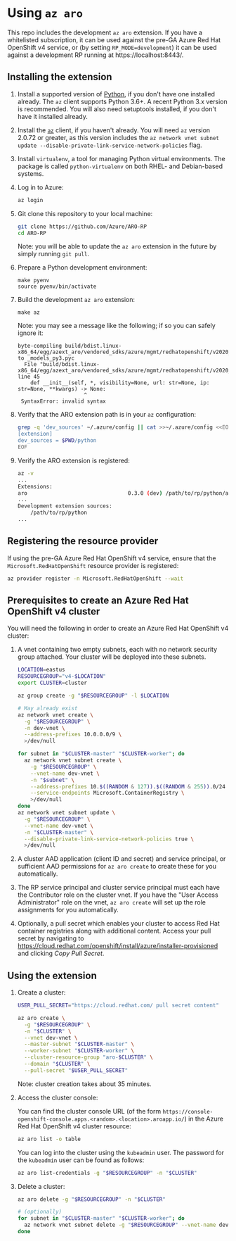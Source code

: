 # Using `az aro`

This repo includes the development `az aro` extension.  If you have a
whitelisted subscription, it can be used against the pre-GA Azure Red Hat
OpenShift v4 service, or (by setting `RP_MODE=development`) it can be used
against a development RP running at https://localhost:8443/.


## Installing the extension

1. Install a supported version of [Python](https://www.python.org/downloads), if
   you don't have one installed already.  The `az` client supports Python 3.6+.
   A recent Python 3.x version is recommended.  You will also need setuptools
   installed, if you don't have it installed already.

1. Install the
   [`az`](https://docs.microsoft.com/en-us/cli/azure/install-azure-cli) client,
   if you haven't already.  You will need `az` version 2.0.72 or greater, as
   this version includes the `az network vnet subnet update
   --disable-private-link-service-network-policies` flag.

1. Install `virtualenv`, a tool for managing Python virtual environments. The
   package is called `python-virtualenv` on both RHEL- and Debian-based systems.

1. Log in to Azure:

   ```bash
   az login
   ```

1. Git clone this repository to your local machine:

   ```bash
   git clone https://github.com/Azure/ARO-RP
   cd ARO-RP
   ```

   Note: you will be able to update the `az aro` extension in the future by
   simply running `git pull`.

1. Prepare a Python development environment:

   ```
   make pyenv
   source pyenv/bin/activate
   ```

1. Build the development `az aro` extension:

   `make az`

   Note: you may see a message like the following; if so you can safely ignore
   it:

   ```
   byte-compiling build/bdist.linux-x86_64/egg/azext_aro/vendored_sdks/azure/mgmt/redhatopenshift/v2020_04_30/models/_models_py3.py to _models_py3.pyc
     File "build/bdist.linux-x86_64/egg/azext_aro/vendored_sdks/azure/mgmt/redhatopenshift/v2020_04_30/models/_models_py3.py", line 45
       def __init__(self, *, visibility=None, url: str=None, ip: str=None, **kwargs) -> None:
                        ^
    SyntaxError: invalid syntax
    ```

1. Verify that the ARO extension path is in your `az` configuration:

   ```bash
   grep -q 'dev_sources' ~/.azure/config || cat >>~/.azure/config <<EOF
   [extension]
   dev_sources = $PWD/python
   EOF
   ```

1. Verify the ARO extension is registered:

   ```bash
   az -v
   ...
   Extensions:
   aro                                0.3.0 (dev) /path/to/rp/python/az/aro
   ...
   Development extension sources:
       /path/to/rp/python
   ...
   ```


## Registering the resource provider

If using the pre-GA Azure Red Hat OpenShift v4 service, ensure that the
`Microsoft.RedHatOpenShift` resource provider is registered:

```bash
az provider register -n Microsoft.RedHatOpenShift --wait
```


## Prerequisites to create an Azure Red Hat OpenShift v4 cluster

You will need the following in order to create an Azure Red Hat OpenShift v4
cluster:

1. A vnet containing two empty subnets, each with no network security group
   attached.  Your cluster will be deployed into these subnets.

   ```bash
   LOCATION=eastus
   RESOURCEGROUP="v4-$LOCATION"
   export CLUSTER=cluster

   az group create -g "$RESOURCEGROUP" -l $LOCATION

   # May already exist
   az network vnet create \
     -g "$RESOURCEGROUP" \
     -n dev-vnet \
     --address-prefixes 10.0.0.0/9 \
     >/dev/null

   for subnet in "$CLUSTER-master" "$CLUSTER-worker"; do
     az network vnet subnet create \
       -g "$RESOURCEGROUP" \
       --vnet-name dev-vnet \
       -n "$subnet" \
       --address-prefixes 10.$((RANDOM & 127)).$((RANDOM & 255)).0/24 \
       --service-endpoints Microsoft.ContainerRegistry \
       >/dev/null
   done
   az network vnet subnet update \
     -g "$RESOURCEGROUP" \
     --vnet-name dev-vnet \
     -n "$CLUSTER-master" \
     --disable-private-link-service-network-policies true \
     >/dev/null
   ```

1. A cluster AAD application (client ID and secret) and service principal, or
   sufficient AAD permissions for `az aro create` to create these for you
   automatically.

1. The RP service principal and cluster service principal must each have the
   Contributor role on the cluster vnet.  If you have the "User Access
   Administrator" role on the vnet, `az aro create` will set up the role
   assignments for you automatically.

1. Optionally, a pull secret which enables your cluster to access Red Hat
   container registries along with additional content.  Access your pull secret
   by navigating to
   https://cloud.redhat.com/openshift/install/azure/installer-provisioned and
   clicking *Copy Pull Secret*.


## Using the extension

1. Create a cluster:

   ```bash
   USER_PULL_SECRET="https://cloud.redhat.com/ pull secret content"

   az aro create \
     -g "$RESOURCEGROUP" \
     -n "$CLUSTER" \
     --vnet dev-vnet \
     --master-subnet "$CLUSTER-master" \
     --worker-subnet "$CLUSTER-worker" \
     --cluster-resource-group "aro-$CLUSTER" \
     --domain "$CLUSTER" \
     --pull-secret "$USER_PULL_SECRET"
   ```

   Note: cluster creation takes about 35 minutes.

1. Access the cluster console:

   You can find the cluster console URL (of the form
   `https://console-openshift-console.apps.<random>.<location>.aroapp.io/`) in
   the Azure Red Hat OpenShift v4 cluster resource:

   ```bash
   az aro list -o table
   ```

   You can log into the cluster using the `kubeadmin` user.  The password for
   the `kubeadmin` user can be found as follows:

   ```bash
   az aro list-credentials -g "$RESOURCEGROUP" -n "$CLUSTER"
   ```

1. Delete a cluster:

   ```bash
   az aro delete -g "$RESOURCEGROUP" -n "$CLUSTER"

   # (optionally)
   for subnet in "$CLUSTER-master" "$CLUSTER-worker"; do
     az network vnet subnet delete -g "$RESOURCEGROUP" --vnet-name dev-vnet -n "$subnet"
   done
   ```
